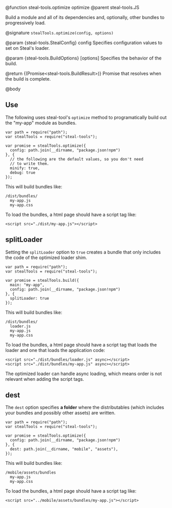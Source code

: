 @function steal-tools.optimize optimize
@parent steal-tools.JS 

Build a module and all of its dependencies and, optionally, other bundles to progressively load.

@signature `stealTools.optimize(config, options)`

@param {steal-tools.StealConfig} config 
Specifies configuration values to set on Steal's loader.

@param {steal-tools.BuildOptions} [options]
Specifies the behavior of the build.

@return {(Promise<steal-tools.BuildResult>)} Promise that resolves when the build is complete.

@body

## Use

The following uses steal-tool's `optimize` method to programatically build out the "my-app"
module as bundles.

    var path = require("path");
    var stealTools = require("steal-tools");

    var promise = stealTools.optimize({
      config: path.join(__dirname, "package.json!npm")
    }, {
      // the following are the default values, so you don't need
      // to write them.
      minify: true,
      debug: true
    });

This will build bundles like:

    /dist/bundles/
      my-app.js
      my-app.css

To load the bundles, a html page should have a script tag like:

```
<script src="./dist/my-app.js"></script>
```

## splitLoader

Setting the `splitLoader` option to `true` creates a bundle that only includes the code of the optimized loader shim.

    var path = require("path");
    var stealTools = require("steal-tools");

    var promise = stealTools.build({
      main: "my-app",
      config: path.join(__dirname, "package.json!npm")
    }, {
      splitLoader: true
    });

This will build bundles like:

    /dist/bundles/
	  loader.js
      my-app.js
      my-app.css

To load the bundles, a html page should have a script tag that loads the loader and one that loads the application code:

```
<script src="./dist/bundles/loader.js" async></script>
<script src="./dist/bundles/my-app.js" async></script>
```

The optimized loader can handle async loading, which means order is not relevant when adding the script tags.

## dest

The `dest` option specifies **a folder** where the distributables (which includes your bundles and possibly other assets) are written.

    var path = require("path");
    var stealTools = require("steal-tools");

    var promise = stealTools.optimize({
      config: path.join(__dirname, "package.json!npm")
    }, {
      dest: path.join(__dirname, "mobile", "assets"),
    });

This will build bundles like:

    /mobile/assets/bundles
      my-app.js
      my-app.css

To load the bundles, a html page should have a script tag like:

```
<script src="../mobile/assets/bundles/my-app.js"></script>
```

